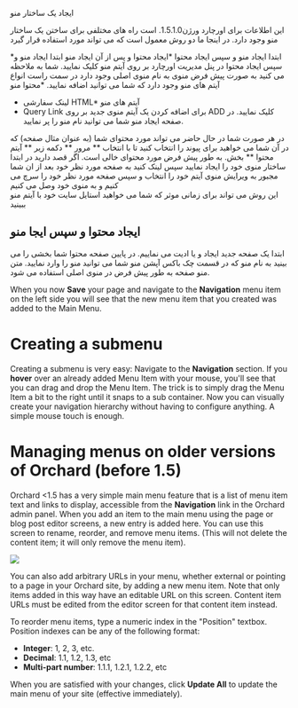 ایجاد یک ساختار منو

این اطلاعات برای اورچارد ورژن1.5.1.0. است 
راه های مختلفی برای ساختن یک ساختار منو وجود دارد. در اینجا ما دو روش معمول است که می تواند مورد استفاده قرار گیرد 

*ابتدا ایجاد منو و سپس ایجاد محتوا
*ایجاد محتوا و پس از آن ایجاد منو
ابتدا ایجاد منو و سپس ایجاد محتوا 
در پنل مدیریت اورچارد بر روی آیتم منو کلیک نمایید.
شما به ملاحظه می کنید به صورت پیش فرض منوی به نام منوی اصلی وجود دارد
در سمت راست انواع آیتم های منو وجود دارد که شما می توانید اضافه نمایید.
*محتوا منو
* لینک سفارشی
HTML* آیتم های منو
* Query Link
برای اضافه کردن یک آیتم منوی جدید بر روی ADD کلیک نمایید. 
در صفحه ایجاد منو شما می توانید نام منو را پر نمایید.

در هر صورت شما در حال حاضر می تواند مورد محتوای شما (به عنوان مثال صفحه) که در آن شما می خواهید برای پیوند را انتخاب کنید تا با انتخاب
** مرور ** دکمه زیر ** آیتم محتوا ** بخش. به طور پیش فرض مورد محتوای خالی است.
اگر قصد دارید در ابتدا ساختار منوی خود را ایجاد نمایید سپس لینک کنید به صفحه مورد نظر خود بعد از ان شما مجبور به ویرایش 
منوی آیتم خود را انتخاب و سپس صفحه مورد نظر خود را سرچ می کنیم و به منوی خود وصل می کنیم  
این روش می تواند برای زمانی موثر که شما می خواهید استایل سایت خود با آیتم منو ببینید
## ایجاد محتوا و سپس ایجا منو 
ابتدا یک صفحه جدید ایجاد و یا ادیت می نماییم.
در پایین صفحه محتوا شما بخشی را می بینید به نام منو که در قسمت چک باکس آپشن منو شما می توانید منو را وارد نمایید.
متن منو صفحه  به طور پیش فرض در منوی اصلی استفاده می شود.

When you now **Save** your page and navigate to the **Navigation** menu item on the left side you will see
that the new menu item that you created was added to the Main Menu.

# Creating a submenu

Creating a submenu is very easy:
Navigate to the **Navigation** section. If you **hover** over an already added Menu Item with your mouse, you'll see
that you can drag and drop the Menu Item.
The trick is to simply drag the Menu Item a bit to the right until it snaps to a sub container. 
Now you can visually create your navigation hierarchy without having to configure anything.
A simple mouse touch is enough.

# Managing menus on older versions of Orchard (before 1.5)

Orchard <1.5 has a very simple main menu feature that is a list of menu item text and links to display,
accessible from the **Navigation** link in the Orchard admin panel.  When you add an item to the main menu
using the page or blog post editor screens, a new entry is added here.  You can use this screen to rename,
reorder, and remove menu items. (This will not delete the content item; it will only remove the menu item).

![](../Upload/screenshots_675/manage_menu_675.png)

You can also add arbitrary URLs in your menu, whether external or pointing to a page in your Orchard site,
by adding a new menu item.  Note that only items added in this way have an editable URL on this screen.
Content item URLs must be edited from the editor screen for that content item instead.

To reorder menu items, type a numeric index in the "Position" textbox.  Position indexes can be any of
the following format:

* **Integer**: 1, 2, 3, etc.
* **Decimal**: 1.1, 1.2, 1.3, etc
* **Multi-part number**: 1.1.1, 1.2.1, 1.2.2, etc

When you are satisfied with your changes, click **Update All** to update the main menu of your site
(effective immediately).
